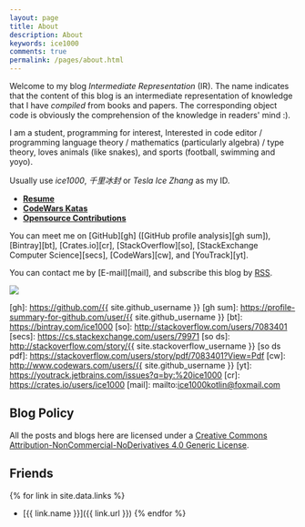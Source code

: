 ```yaml
---
layout: page
title: About
description: About
keywords: ice1000
comments: true
permalink: /pages/about.html
---
```


Welcome to my blog *Intermediate Representation* (IR).
The name indicates that the content of this blog is an intermediate representation
of knowledge that I have *compiled* from books and papers.
The corresponding object code is obviously the comprehension of the knowledge in
readers' mind :).

I am a student, programming for interest,
Interested in code editor / programming language theory / mathematics (particularly algebra) / type theory,
loves animals (like snakes), and sports (football, swimming and yoyo).

Usually use *ice1000*, *千里冰封* or *Tesla Ice Zhang* as my ID.

+ [**Resume**](resume.html)
+ [**CodeWars Katas**](codewars.html)
+ [**Opensource Contributions**](/opensource-contributions/)

You can meet me on
[GitHub][gh] ([GitHub profile analysis][gh sum]),
[Bintray][bt],
[Crates.io][cr],
[StackOverflow][so],
[StackExchange Computer Science][secs],
[CodeWars][cw],
and [YouTrack][yt].

You can contact me by [E-mail][mail],
and subscribe this blog by [RSS](/feed.xml).

[![](http://stackexchange.com/users/flair/9532102.png)](http://stackoverflow.com/users/7083401/ice1000 "profile for ice1000 at Stack Overflow, Q&A for professional and enthusiast programmers")

 [gh]: https://github.com/{{ site.github_username }}
 [gh sum]: https://profile-summary-for-github.com/user/{{ site.github_username }}
 [bt]: https://bintray.com/ice1000
 [so]: http://stackoverflow.com/users/7083401
 [secs]: https://cs.stackexchange.com/users/79971
 [so ds]: http://stackoverflow.com/story/{{ site.stackoverflow_username }}
 [so ds pdf]: https://stackoverflow.com/users/story/pdf/7083401?View=Pdf
 [cw]: http://www.codewars.com/users/{{ site.github_username }}
 [yt]: https://youtrack.jetbrains.com/issues?q=by:%20ice1000
 [cr]: https://crates.io/users/ice1000
 [mail]: mailto:ice1000kotlin@foxmail.com

<!-- ## StackExchange Sites -->

<!-- + [![](https://gamedev.stackexchange.com/users/flair/106607.png)](https://gamedev.stackexchange.com/users/106607/ice1000 "profile for ice1000 at Game Development Stack Exchange, Q&A for professional and independent game developers") -->
<!-- + [![](https://codegolf.stackexchange.com/users/flair/70943.png)](https://codegolf.stackexchange.com/users/70943/ice1000 "profile for ice1000 at Programming Puzzles & Code Golf Stack Exchange, Q&A for programming puzzle enthusiasts and code golfers") -->
<!-- + [![](https://askubuntu.com/users/flair/721173.png)](https://askubuntu.com/users/721173/ice1000 "profile for ice1000 at Ask Ubuntu, Q&A for Ubuntu users and developers") -->
<!-- + [![](https://tex.stackexchange.com/users/flair/145304.png)](https://tex.stackexchange.com/users/145304/ice1000 "profile for ice1000 at TeX - LaTeX Stack Exchange, Q&amp;A for users of TeX, LaTeX, ConTeXt, and related typesetting systems") -->

<!-- ## Contact -->

<!-- {% for website in site.data.social %} -->
<!-- * {{ website.sitename }}：[@{{ website.name }}]({{ website.url }}) -->
<!-- {% endfor %} -->


## Blog Policy

<!--
[![License: CC BY-NC-ND 4.0](https://img.shields.io/badge/License-CC%20BY--NC--ND%204.0-lightgrey.svg)](http://creativecommons.org/licenses/by-nc-nd/4.0/)
<a rel="license" href="http://creativecommons.org/licenses/by-nc-nd/4.0/">
<img alt="Creative Commons License" style="border-width:0" src="https://i.creativecommons.org/l/by-nc-nd/4.0/88x31.png" />
</a>
-->


All the posts and blogs here are licensed under a
<a rel="license" href="http://creativecommons.org/licenses/by-nc-nd/4.0/">
Creative Commons Attribution-NonCommercial-NoDerivatives 4.0 Generic License</a>.

## Friends

{% for link in site.data.links %}
+ [{{ link.name }}]({{ link.url }})
{% endfor %}
